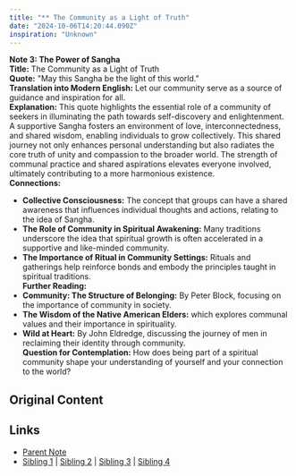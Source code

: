 ```yaml
---
title: "** The Community as a Light of Truth"
date: "2024-10-06T14:20:44.090Z"
inspiration: "Unknown"
---
```


  
**Note 3: The Power of Sangha**  
**Title:** The Community as a Light of Truth  
**Quote:** "May this Sangha be the light of this world."  
**Translation into Modern English:** Let our community serve as a source of guidance and inspiration for all.  
**Explanation:** This quote highlights the essential role of a community of seekers in illuminating the path towards self-discovery and enlightenment. A supportive Sangha fosters an environment of love, interconnectedness, and shared wisdom, enabling individuals to grow collectively. This shared journey not only enhances personal understanding but also radiates the core truth of unity and compassion to the broader world. The strength of communal practice and shared aspirations elevates everyone involved, ultimately contributing to a more harmonious existence.  
**Connections:**  
- **Collective Consciousness:** The concept that groups can have a shared awareness that influences individual thoughts and actions, relating to the idea of Sangha.  
- **The Role of Community in Spiritual Awakening:** Many traditions underscore the idea that spiritual growth is often accelerated in a supportive and like-minded community.  
- **The Importance of Ritual in Community Settings:** Rituals and gatherings help reinforce bonds and embody the principles taught in spiritual traditions.  
**Further Reading:**  
- **Community: The Structure of Belonging:** By Peter Block, focusing on the importance of community in society.  
- **The Wisdom of the Native American Elders:** which explores communal values and their importance in spirituality.  
- **Wild at Heart:** By John Eldredge, discussing the journey of men in reclaiming their identity through community.  
**Question for Contemplation:** How does being part of a spiritual community shape your understanding of yourself and your connection to the world?  


## Original Content



## Links

- [Parent Note](/parent-note.md)
- [Sibling 1](/zettel1.md) | [Sibling 2](/zettel2.md) | [Sibling 3](/zettel3.md) | [Sibling 4](/zettel4.md)
